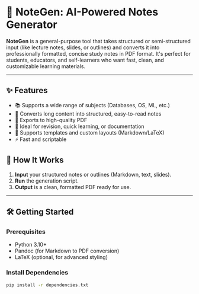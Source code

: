 # 📝 NoteGen: AI-Powered Notes Generator

**NoteGen** is a general-purpose tool that takes structured or semi-structured input (like lecture notes, slides, or outlines) and converts it into professionally formatted, concise study notes in PDF format. It's perfect for students, educators, and self-learners who want fast, clean, and customizable learning materials.

---

## ✨ Features

- 📚 Supports a wide range of subjects (Databases, OS, ML, etc.)
- 🧠 Converts long content into structured, easy-to-read notes
- 📄 Exports to high-quality PDF
- 🎯 Ideal for revision, quick learning, or documentation
- 🧰 Supports templates and custom layouts (Markdown/LaTeX)
- ⚡ Fast and scriptable


## 🚀 How It Works

1. **Input** your structured notes or outlines (Markdown, text, slides).
2. **Run** the generation script.
3. **Output** is a clean, formatted PDF ready for use.

---

## 🛠️ Getting Started

### Prerequisites

- Python 3.10+
- Pandoc (for Markdown to PDF conversion)
- LaTeX (optional, for advanced styling)

### Install Dependencies

```bash
pip install -r dependencies.txt

